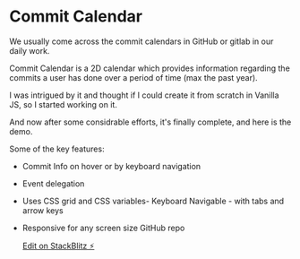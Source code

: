 # Commit Calendar

We usually come across the commit calendars in GitHub or gitlab in our daily work.

Commit Calendar is a 2D calendar which provides information regarding the commits a user has done over a period of time (max the past year).

I was intrigued by it and thought if I could create it from scratch in Vanilla JS, so I started working on it.

And now after some considrable efforts, it's finally complete, and here is the demo.

Some of the key features:

- Commit Info on hover or by keyboard navigation
- Event delegation
- Uses CSS grid and CSS variables- Keyboard Navigable - with tabs and arrow keys
- Responsive for any screen size
  GitHub repo

  [Edit on StackBlitz ⚡️](https://stackblitz.com/edit/js-kqduaw)
